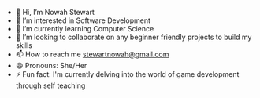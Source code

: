 - 👋 Hi, I’m Nowah Stewart
- 👀 I’m interested in Software Development
- 🌱 I’m currently learning Computer Science
- 💞️ I’m looking to collaborate on any beginner friendly projects to build my skills
- 📫 How to reach me stewartnowah@gmail.com
- 😄 Pronouns: She/Her
- ⚡ Fun fact: I'm currently delving into the world of game development through self teaching

<!---
NowahS/NowahS is a ✨ special ✨ repository because its `README.md` (this file) appears on your GitHub profile.
You can click the Preview link to take a look at your changes.
--->

